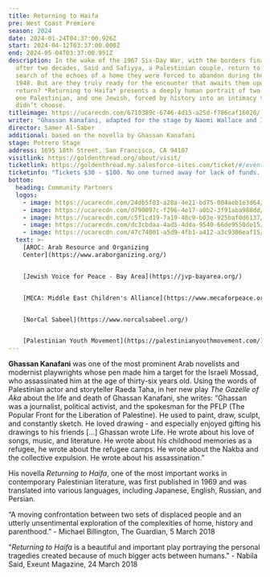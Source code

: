 ```yaml
---
title: Returning to Haifa
pre: West Coast Premiere
season: 2024
date: 2024-01-24T04:37:00.926Z
start: 2024-04-12T03:37:00.000Z
end: 2024-05-04T03:37:00.951Z
description: In the wake of the 1967 Six-Day War, with the borders finally open
  after two decades, Said and Safiyya, a Palestinian couple, return to Haifa in
  search of the echoes of a home they were forced to abandon during the Nakba in
  1948. But are they truly ready for the encounter that awaits them upon their
  return? *Returning to Haifa* presents a deeply human portrait of two families,
  one Palestinian, and one Jewish, forced by history into an intimacy they
  didn’t choose.
titleimage: https://ucarecdn.com/6710389c-6746-4d15-a25d-f786caf16020/
writer: "Ghassan Kanafani, adapted for the stage by Naomi Wallace and Ismail Khalidi "
director: Samer Al-Saber
additional: based on the novella by Ghassan Kanafani
stage: Potrero Stage
address: 1695 18th Street, San Francisco, CA 94107
visitlink: https://goldenthread.org/about/visit/
ticketlink: https://goldenthread.my.salesforce-sites.com/ticket/#/events/a0SRh000001ftrBMAQ
ticketinfo: "Tickets $30 - $100. No one turned away for lack of funds. "
bottom:
  heading: Community Partners
  logos:
    - image: https://ucarecdn.com/24db5f03-a28a-4e21-bd75-004aeb1e3d64/
    - image: https://ucarecdn.com/d790097c-f296-4e17-a0b2-3f91aba988dd/
    - image: https://ucarecdn.com/c5f1cd19-7a19-48c9-b03e-925baf0d6137/
    - image: https://ucarecdn.com/dc3cbdaa-4ad5-4dda-9540-66de9550de15/
    - image: https://ucarecdn.com/47c74001-a5d9-4fb1-a412-a3c9306eaf15/
  text: >-
    [AROC: Arab Resource and Organizing
    Center](https://www.araborganizing.org/) 


    [Jewish Voice for Peace - Bay Area](https://jvp-bayarea.org/) 


    [MECA: Middle East Children's Alliance](https://www.mecaforpeace.org/) 


    [NorCal Sabeel](https://www.norcalsabeel.org/) 


    [Palestinian Youth Movement](https://palestinianyouthmovement.com/)
---
```

**Ghassan Kanafani** was one of the most prominent Arab novelists and modernist playwrights whose pen made him a target for the Israeli Mossad, who assassinated him at the age of thirty-six years old. Using the words of Palestinian actor and storyteller Raeda Taha, in her new play *The Gazelle of Aka* about the life and death of Ghassan Kanafani, she writes: “Ghassan was a journalist, political activist, and the spokesman for the PFLP (The Popular Front for the Liberation of Palestine). He used to paint, draw, sculpt, and constantly sketch. He loved drawing - and especially enjoyed gifting his drawings to his friends \[...] Ghassan wrote Life. He wrote about his love of songs, music, and literature. He wrote about his childhood memories as a refugee, he wrote about the refugee camps. He wrote about the Nakba and the collective expulsion. He wrote about his assassination.” 

His novella *Returning to Haifa*, one of the most important works in contemporary Palestinian literature, was first published in 1969 and was translated into various languages, including Japanese, English, Russian, and Persian.

“A moving confrontation between two sets of displaced people and an utterly unsentimental exploration of the complexities of home, history and parenthood.” - Michael Billington, The Guardian, 5 March 2018 

"*Returning to Haifa* is a beautiful and important play portraying the personal tragedies created because of much bigger acts between humans." - Nabila Said, Exeunt Magazine, 24 March 2018